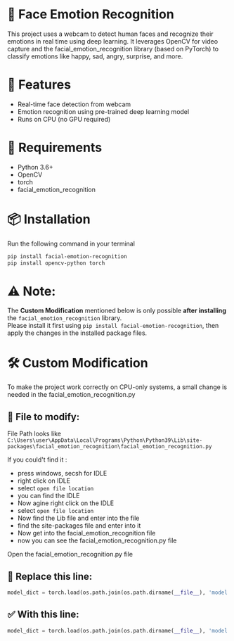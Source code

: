 # 🧠 Face Emotion Recognition

This project uses a webcam to detect human faces and recognize their emotions in real time using deep learning. It leverages OpenCV for video capture and the facial_emotion_recognition library (based on PyTorch) to classify emotions like happy, sad, angry, surprise, and more.

# 🔧 Features

- Real-time face detection from webcam
- Emotion recognition using pre-trained deep learning model
- Runs on CPU (no GPU required)

# 🚀 Requirements

- Python 3.6+
- OpenCV
- torch
- facial_emotion_recognition

# 📦 Installation

Run the following command in your terminal
```bash
pip install facial-emotion-recognition
pip install opencv-python torch
```
# ⚠️ **Note:**
The **Custom Modification** mentioned below is only possible **after installing** the `facial_emotion_recognition` library.  
Please install it first using `pip install facial-emotion-recognition`, then apply the changes in the installed package files.

# 🛠️ Custom Modification

To make the project work correctly on CPU-only systems, a small change is needed in the facial_emotion_recognition.py

## 📁 File to modify:
File Path looks like `C:\Users\user\AppData\Local\Programs\Python\Python39\Lib\site-packages\facial_emotion_recognition\facial_emotion_recognition.py`

If you could't find it :
- press windows, secsh for IDLE
- right click on IDLE
- select `open file location`
- you can find the IDLE
- Now  agine right click on the IDLE
- select `open file location`
- Now find the Lib file and enter into the file
- find the site-packages file and enter into it
- Now get into the facial_emotion_recognition file
- now you can see the facial_emotion_recognition.py file

Open the facial_emotion_recognition.py file

## 🔄 Replace this line:

```python
model_dict = torch.load(os.path.join(os.path.dirname(__file__), 'model', 'model.pkl'))
```

## ✅ With this line:

```python
model_dict = torch.load(os.path.join(os.path.dirname(__file__), 'model', 'model.pkl'), map_location=torch.device('cpu'))
```


